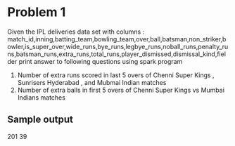 # Problem 1

Given the IPL deliveries data set with columns :  match_id,inning,batting_team,bowling_team,over,ball,batsman,non_striker,bowler,is_super_over,wide_runs,bye_runs,legbye_runs,noball_runs,penalty_runs,batsman_runs,extra_runs,total_runs,player_dismissed,dismissal_kind,fielder print answer to following questions using spark program

1. Number of extra runs scored in last 5 overs of Chenni Super Kings , Sunrisers Hyderabad , and Mubmai Indian matches
2. Number of extra balls in first  5 overs of Chenni Super Kings vs Mumbai Indians matches


##  Sample output 
201
39
